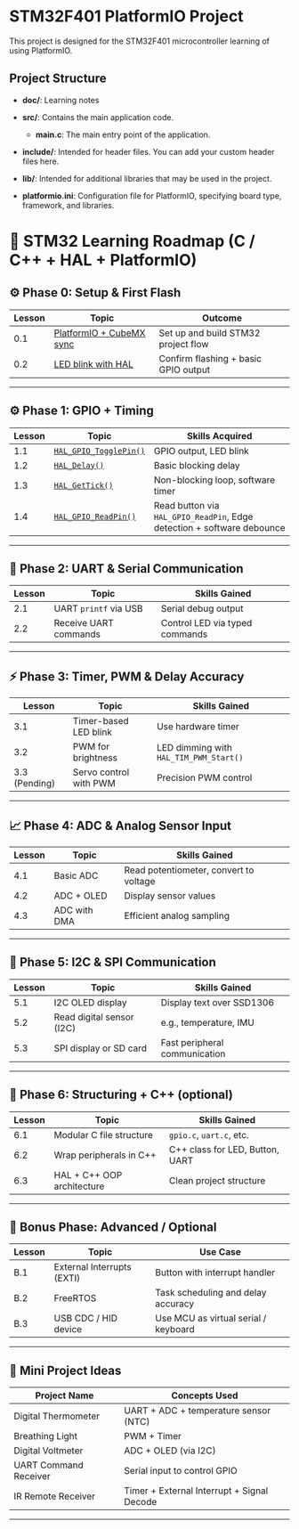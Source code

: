 # STM32F401 PlatformIO Project

This project is designed for the STM32F401 microcontroller learning of using PlatformIO. 

## Project Structure

- **doc/**: Learning notes
  
- **src/**: Contains the main application code.
  - **main.c**: The main entry point of the application.
  
- **include/**: Intended for header files. You can add your custom header files here.

- **lib/**: Intended for additional libraries that may be used in the project.

- **platformio.ini**: Configuration file for PlatformIO, specifying board type, framework, and libraries.


# 🌱 STM32 Learning Roadmap (C / C++ + HAL + PlatformIO)

## ⚙️ Phase 0: Setup & First Flash
| Lesson | Topic                    | Outcome                              |
| ------ | ------------------------ | ------------------------------------ |
| 0.1    | [PlatformIO + CubeMX sync](doc/environment.md) | Set up and build STM32 project flow  |
| 0.2    | [LED blink with HAL](doc/GPIO/led-blink.md)| Confirm flashing + basic GPIO output |

---

## ⚙️ Phase 1: GPIO + Timing
| Lesson | Topic                            | Skills Acquired                    |
| ------ | -------------------------------- | ---------------------------------- |
| 1.1    | [`HAL_GPIO_TogglePin()`](doc/GPIO/led-blink.md###HAL_GPIO_TogglePin)| GPIO output, LED blink|
| 1.2    | [`HAL_Delay()`](doc/GPIO/led-blink.md###HAL_Delay)| Basic blocking delay|
| 1.3    | [`HAL_GetTick()`](doc/GPIO/led-blink.md###HAL_Delay)| Non-blocking loop, software timer  |
| 1.4    | [`HAL_GPIO_ReadPin()`](doc/GPIO/button.md)| Read button via `HAL_GPIO_ReadPin`, Edge detection + software debounce|

---

## 🧪 Phase 2: UART & Serial Communication

| Lesson | Topic                      | Skills Gained                             |
|--------|----------------------------|-------------------------------------------|
| 2.1    | UART `printf` via USB      | Serial debug output                       |
| 2.2    | Receive UART commands      | Control LED via typed commands            |

---

## ⚡ Phase 3: Timer, PWM & Delay Accuracy

| Lesson | Topic                    | Skills Gained                              |
|--------|--------------------------|--------------------------------------------|
| 3.1    | Timer-based LED blink    | Use hardware timer                         |
| 3.2    | PWM for brightness       | LED dimming with `HAL_TIM_PWM_Start()`     |
| 3.3 (Pending)   | Servo control with PWM   | Precision PWM control                      |

---

## 📈 Phase 4: ADC & Analog Sensor Input

| Lesson | Topic                     | Skills Gained                              |
|--------|---------------------------|--------------------------------------------|
| 4.1    | Basic ADC                 | Read potentiometer, convert to voltage     |
| 4.2    | ADC + OLED                | Display sensor values                      |
| 4.3    | ADC with DMA              | Efficient analog sampling                  |

---

## 🔌 Phase 5: I2C & SPI Communication

| Lesson | Topic                     | Skills Gained                              |
|--------|---------------------------|--------------------------------------------|
| 5.1    | I2C OLED display          | Display text over SSD1306                  |
| 5.2    | Read digital sensor (I2C) | e.g., temperature, IMU                     |
| 5.3    | SPI display or SD card    | Fast peripheral communication              |

---

## 🧠 Phase 6: Structuring + C++ (optional)

| Lesson | Topic                         | Skills Gained                            |
|--------|-------------------------------|------------------------------------------|
| 6.1    | Modular C file structure       | `gpio.c`, `uart.c`, etc.                 |
| 6.2    | Wrap peripherals in C++       | C++ class for LED, Button, UART          |
| 6.3    | HAL + C++ OOP architecture    | Clean project structure                  |

---

## 🧩 Bonus Phase: Advanced / Optional

| Lesson | Topic                    | Use Case                                 |
|--------|--------------------------|------------------------------------------|
| B.1    | External Interrupts (EXTI)| Button with interrupt handler            |
| B.2    | FreeRTOS                 | Task scheduling and delay accuracy       |
| B.3    | USB CDC / HID device     | Use MCU as virtual serial / keyboard     |


---

## 🧪 Mini Project Ideas

| Project Name           | Concepts Used                              |
|------------------------|--------------------------------------------|
| Digital Thermometer    | UART + ADC + temperature sensor (NTC)      |
| Breathing Light        | PWM + Timer                                |
| Digital Voltmeter      | ADC + OLED (via I2C)                       |
| UART Command Receiver  | Serial input to control GPIO               |
| IR Remote Receiver     | Timer + External Interrupt + Signal Decode |

---
